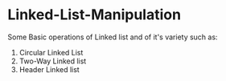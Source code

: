 # Linked-List-Manipulation
Some Basic operations of Linked list and of it's variety such as:
1. Circular Linked List
2. Two-Way Linked list
3. Header Linked list
